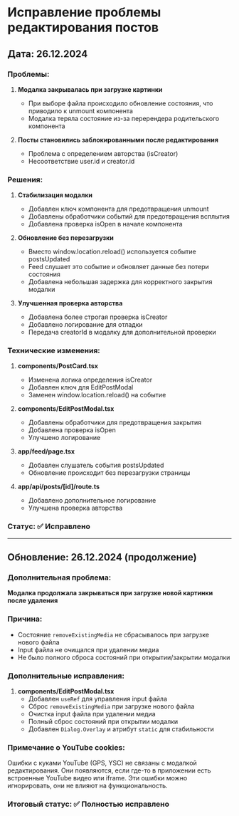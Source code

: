 # Исправление проблемы редактирования постов

## Дата: 26.12.2024

### Проблемы:

1. **Модалка закрывалась при загрузке картинки**
   - При выборе файла происходило обновление состояния, что приводило к unmount компонента
   - Модалка теряла состояние из-за перерендера родительского компонента

2. **Посты становились заблокированными после редактирования**
   - Проблема с определением авторства (isCreator)
   - Несоответствие user.id и creator.id

### Решения:

1. **Стабилизация модалки**
   - Добавлен ключ компонента для предотвращения unmount
   - Добавлены обработчики событий для предотвращения всплытия
   - Добавлена проверка isOpen в начале компонента

2. **Обновление без перезагрузки**
   - Вместо window.location.reload() используется событие postsUpdated
   - Feed слушает это событие и обновляет данные без потери состояния
   - Добавлена небольшая задержка для корректного закрытия модалки

3. **Улучшенная проверка авторства**
   - Добавлена более строгая проверка isCreator
   - Добавлено логирование для отладки
   - Передача creatorId в модалку для дополнительной проверки

### Технические изменения:

1. **components/PostCard.tsx**
   - Изменена логика определения isCreator
   - Добавлен ключ для EditPostModal
   - Заменен window.location.reload() на событие

2. **components/EditPostModal.tsx**
   - Добавлены обработчики для предотвращения закрытия
   - Добавлена проверка isOpen
   - Улучшено логирование

3. **app/feed/page.tsx**
   - Добавлен слушатель события postsUpdated
   - Обновление происходит без перезагрузки страницы

4. **app/api/posts/[id]/route.ts**
   - Добавлено дополнительное логирование
   - Улучшена проверка авторства

### Статус: ✅ Исправлено

---

## Обновление: 26.12.2024 (продолжение)

### Дополнительная проблема:
**Модалка продолжала закрываться при загрузке новой картинки после удаления**

### Причина:
- Состояние `removeExistingMedia` не сбрасывалось при загрузке нового файла
- Input файла не очищался при удалении медиа
- Не было полного сброса состояний при открытии/закрытии модалки

### Дополнительные исправления:

1. **components/EditPostModal.tsx**
   - Добавлен `useRef` для управления input файла
   - Сброс `removeExistingMedia` при загрузке нового файла
   - Очистка input файла при удалении медиа
   - Полный сброс состояний при открытии модалки
   - Добавлен `Dialog.Overlay` и атрибут `static` для стабильности

### Примечание о YouTube cookies:
Ошибки с куками YouTube (GPS, YSC) не связаны с модалкой редактирования. Они появляются, если где-то в приложении есть встроенные YouTube видео или iframe. Эти ошибки можно игнорировать, они не влияют на функциональность.

### Итоговый статус: ✅ Полностью исправлено 